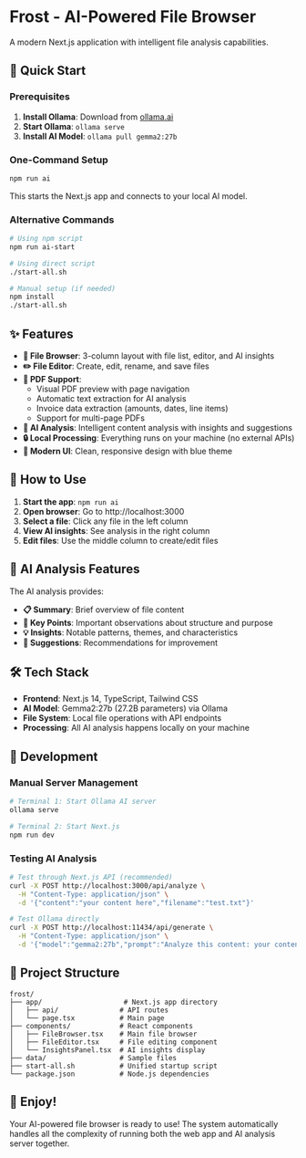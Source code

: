 # Frost - AI-Powered File Browser

A modern Next.js application with intelligent file analysis capabilities.

## 🚀 Quick Start

### Prerequisites
1. **Install Ollama**: Download from [ollama.ai](https://ollama.ai)
2. **Start Ollama**: `ollama serve`
3. **Install AI Model**: `ollama pull gemma2:27b`

### One-Command Setup
```bash
npm run ai
```
This starts the Next.js app and connects to your local AI model.

### Alternative Commands
```bash
# Using npm script
npm run ai-start

# Using direct script
./start-all.sh

# Manual setup (if needed)
npm install
./start-all.sh
```

## ✨ Features

- **📁 File Browser**: 3-column layout with file list, editor, and AI insights
- **✏️ File Editor**: Create, edit, rename, and save files
- **📄 PDF Support**: 
  - Visual PDF preview with page navigation
  - Automatic text extraction for AI analysis
  - Invoice data extraction (amounts, dates, line items)
  - Support for multi-page PDFs
- **🤖 AI Analysis**: Intelligent content analysis with insights and suggestions
- **🔒 Local Processing**: Everything runs on your machine (no external APIs)
- **🎨 Modern UI**: Clean, responsive design with blue theme

## 🎯 How to Use

1. **Start the app**: `npm run ai`
2. **Open browser**: Go to http://localhost:3000
3. **Select a file**: Click any file in the left column
4. **View AI insights**: See analysis in the right column
5. **Edit files**: Use the middle column to create/edit files

## 🤖 AI Analysis Features

The AI analysis provides:
- **📋 Summary**: Brief overview of file content
- **🔑 Key Points**: Important observations about structure and purpose
- **💡 Insights**: Notable patterns, themes, and characteristics
- **💭 Suggestions**: Recommendations for improvement

## 🛠️ Tech Stack

- **Frontend**: Next.js 14, TypeScript, Tailwind CSS
- **AI Model**: Gemma2:27b (27.2B parameters) via Ollama
- **File System**: Local file operations with API endpoints
- **Processing**: All AI analysis happens locally on your machine

## 🔧 Development

### Manual Server Management
```bash
# Terminal 1: Start Ollama AI server
ollama serve

# Terminal 2: Start Next.js
npm run dev
```

### Testing AI Analysis
```bash
# Test through Next.js API (recommended)
curl -X POST http://localhost:3000/api/analyze \
  -H "Content-Type: application/json" \
  -d '{"content":"your content here","filename":"test.txt"}'

# Test Ollama directly
curl -X POST http://localhost:11434/api/generate \
  -H "Content-Type: application/json" \
  -d '{"model":"gemma2:27b","prompt":"Analyze this content: your content here"}'
```

## 📁 Project Structure

```
frost/
├── app/                    # Next.js app directory
│   ├── api/               # API routes
│   └── page.tsx           # Main page
├── components/            # React components
│   ├── FileBrowser.tsx    # Main file browser
│   ├── FileEditor.tsx     # File editing component
│   └── InsightsPanel.tsx  # AI insights display
├── data/                  # Sample files
├── start-all.sh           # Unified startup script
└── package.json           # Node.js dependencies
```

## 🎉 Enjoy!

Your AI-powered file browser is ready to use! The system automatically handles all the complexity of running both the web app and AI analysis server together.